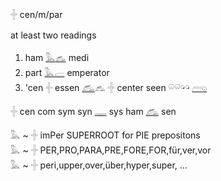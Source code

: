 𓏶 cen/m/par  
  
at least two readings  
  1.  ham [𓅓](𓅓)[𓃺](𓃺) medi  
  2.  part [𓅓](𓅓)[𓐝](𓐝) emperator  
  3.  'cen 𓏶 essen [𓃹](𓃹)𓃺 𓏶 center seen 𓏖𓏖𓏗𓏗 [𓂺](𓂺)  
  
𓏶 cen com sym syn [𓊃](𓊃) sys ham [𓃹](𓃹) sen  
  
𓅓 ~ 𓏶 imPer SUPERROOT for PIE prepositons  
𓅓 ~ 𓏶 PER,PRO,PARA,PRE,FORE,FOR,für,ver,vor  
𓅓 ~ 𓏶 peri,upper,over,über,hyper,super, …